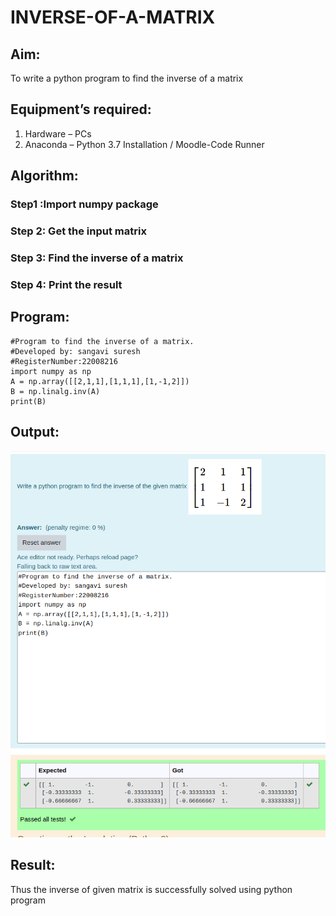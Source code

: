 # INVERSE-OF-A-MATRIX

## Aim:

To write a python program to find the inverse of a matrix

## Equipment’s required:

1. 	Hardware – PCs
2. 	Anaconda – Python 3.7 Installation / Moodle-Code Runner

## Algorithm:

### Step1 :Import numpy package 
### Step 2: Get the input matrix
### Step 3: Find the inverse of a matrix
### Step 4: Print the result

## Program:
```
#Program to find the inverse of a matrix.
#Developed by: sangavi suresh
#RegisterNumber:22008216
import numpy as np
A = np.array([[2,1,1],[1,1,1],[1,-1,2]])
B = np.linalg.inv(A)
print(B)

```


## Output:
![](.\inverse.png)
## Result:
Thus the inverse of given matrix is successfully solved using python program

